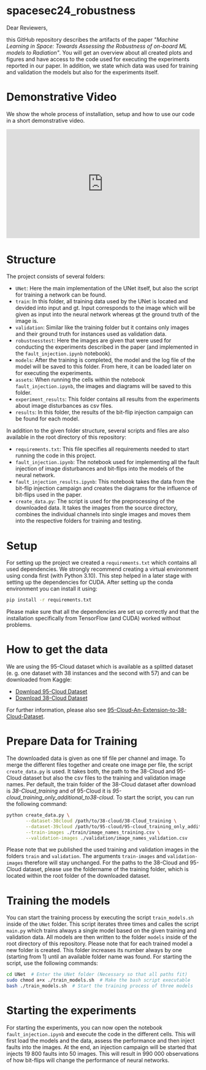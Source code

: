 # spacesec24_robustness

Dear Reviewers,

this GitHub repository describes the artifacts of the paper *"Machine Learning in Space: Towards Assessing the Robustness of on-board ML models to Radiation"*. You will get an overview about all created plots and figures and have access to the code used for executing the experiments reported in our paper. In addition, we state which data was used for training and validation the models but also for the experiments itself.

# Demonstrative Video

We show the whole process of installation, setup and how to use our code in a short demonstrative video.

<div style="padding:56.25% 0 0 0;position:relative;"><iframe src="https://player.vimeo.com/video/904736460?badge=0&amp;autopause=0&amp;player_id=0&amp;app_id=58479" frameborder="0" allow="autoplay; fullscreen; picture-in-picture" style="position:absolute;top:0;left:0;width:100%;height:100%;" title="Demonstrative Video"></iframe></div><script src="https://player.vimeo.com/api/player.js"></script>

# Structure

The project consists of several folders:

- `UNet`: Here the main implementation of the UNet itself, but also the script for training a network can be found.
- `train`: In this folder, all training data used by the UNet is located and devided into input and gt. Input corresponds to the image which will be given as input into the neural network whereas gt the ground truth of the image is.
- `validation`: Similar like the training folder but it contains only images and their ground truth for instances used as validation data.
- `robustnesstest`: Here the images are given that were used for conducting the experiments described in the paper (and implemented in the `fault_injection.ipynb` notebook).
- `models`: After the training is completed, the model and the log file of the model will be saved to this folder. From here, it can be loaded later on for executing the experiments.
- `assets`: When running the cells within the notebook `fault_injection.ipynb`, the images and diagrams will be saved to this folder.
- `experiment_results`: This folder contains all results from the experiments about image disturbances as csv files.
- `results`: In this folder, the results of the bit-flip injection campaign can be found for each model.

In addition to the given folder structure, several scripts and files are also available in the root directory of this repository:

- `requirements.txt`: This file specifies all requirements needed to start running the code in this project.
- `fault_injection.ipynb`: The notebook used for implementing all the fault injection of image disturbances and bit-flips into the models of the neural network.
- `fault_injection_results.ipynb`: This notebook takes the data from the bit-flip injection campaign and creates the diagrams for the influence of bit-flips used in the paper.
- `create_data.py`: The script is used for the preprocessing of the downloaded data. It takes the images from the source directory, combines the individual channels into single images and moves them into the respective folders for training and testing.

# Setup

For setting up the project we created a `requirements.txt` which contains all used dependencies. We strongly recommend creating a virtual environment using conda first (with Python 3.10). This step helped in a later stage with setting up the dependencies for CUDA. After setting up the conda environment you can install it using:

```bash
pip install -r requirements.txt
```

Please make sure that all the dependencies are set up correctly and that the installation specifically from TensorFlow (and CUDA) worked without problems.

# How to get the data

We are using the 95-Cloud dataset which is available as a splitted dataset (e. g. one dataset with 38 instances and the second with 57) and can be downloaded from Kaggle:

- [Download 95-Cloud Dataset](https://www.kaggle.com/datasets/sorour/95cloud-cloud-segmentation-on-satellite-images)
- [Download 38-Cloud Dataset](https://www.kaggle.com/datasets/sorour/38cloud-cloud-segmentation-in-satellite-images)

For further information, please also see [95-Cloud-An-Extension-to-38-Cloud-Dataset](https://github.com/SorourMo/95-Cloud-An-Extension-to-38-Cloud-Dataset).

# Prepare Data for Training

The downloaded data is given as one tif file per channel and image. To merge the different files together and create one image per file, the script `create_data.py` is used. It takes both, the path to the 38-Cloud and 95-Cloud dataset but also the csv files to the training and validation image names. Per default, the train folder of the 38-Cloud dataset after download is *38-Cloud_training* and of 95-Cloud it is *95-cloud_training_only_additional_to38-cloud*. To start the script, you can run the following command:
```bash
python create_data.py \
       --dataset-38cloud /path/to/38-cloud/38-Cloud_training \
       --dataset-39cloud /path/to/95-cloud/95-cloud_training_only_additional_to38-cloud \
       --train-images ./train/image_names_training.csv \
       --validation-images ./validation/image_names_validation.csv
```

Please note that we published the used training and validation images in the folders `train` and `validation`. The arguments `train-images` and `validation-images` therefore will stay unchanged. For the paths to the 38-Cloud and 95-Cloud dataset, please use the foldername of the training folder, which is located within the root folder of the downloaded dataset.

# Training the models

You can start the training process by executing the script `train_models.sh` inside of the `UNet` folder. This script iterates three times and calles the script `main.py` which trains always a single model based on the given training and validation data. All models are then written to the folder `models` inside of the root directory of this repository. Please note that for each trained model a new folder is created. This folder increases its number always by one (starting from 1) until an available folder name was found. For starting the script, use the following commands:

```bash
cd UNet  # Enter the UNet folder (Necessary so that all paths fit)
sudo chmod a+x ./train_models.sh  # Make the bash script executable
bash ./train_models.sh  # Start the training process of three models
```

# Starting the experiments

For starting the experiments, you can now open the notebook `fault_injection.ipynb` and execute the code in the different cells. This will first load the models and the data, assess the performance and then inject faults into the images. At the end, an injection campaign will be started that injects 19 800 faults into 50 images. This will result in 990 000 observations of how bit-flips will change the performance of neural networks.
